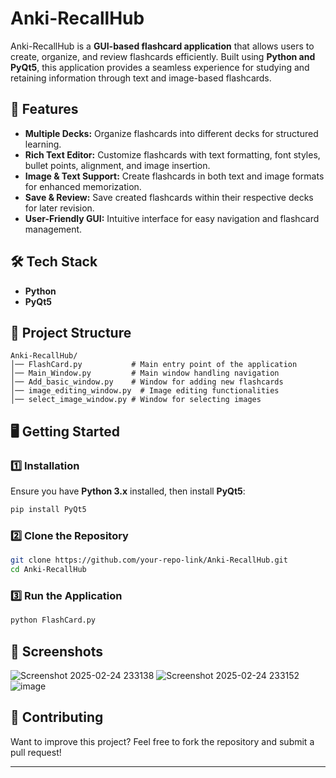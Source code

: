 # Anki-RecallHub

Anki-RecallHub is a **GUI-based flashcard application** that allows users to create, organize, and review flashcards efficiently. Built using **Python and PyQt5**, this application provides a seamless experience for studying and retaining information through text and image-based flashcards.

## 🚀 Features

- **Multiple Decks:** Organize flashcards into different decks for structured learning.
- **Rich Text Editor:** Customize flashcards with text formatting, font styles, bullet points, alignment, and image insertion.
- **Image & Text Support:** Create flashcards in both text and image formats for enhanced memorization.
- **Save & Review:** Save created flashcards within their respective decks for later revision.
- **User-Friendly GUI:** Intuitive interface for easy navigation and flashcard management.

## 🛠️ Tech Stack

- **Python**
- **PyQt5**

## 📂 Project Structure

```
Anki-RecallHub/
│── FlashCard.py           # Main entry point of the application
│── Main_Window.py         # Main window handling navigation
│── Add_basic_window.py    # Window for adding new flashcards
│── image_editing_window.py  # Image editing functionalities
│── select_image_window.py # Window for selecting images
```

## 🖥️ Getting Started

### 1️⃣ Installation

Ensure you have **Python 3.x** installed, then install **PyQt5**:

```sh
pip install PyQt5
```

### 2️⃣ Clone the Repository

```sh
git clone https://github.com/your-repo-link/Anki-RecallHub.git
cd Anki-RecallHub
```

### 3️⃣ Run the Application

```sh
python FlashCard.py
```

## 📸 Screenshots

![Screenshot 2025-02-24 233138](https://github.com/user-attachments/assets/61f670fe-e37a-4e00-bf42-3b37ac73efce)
![Screenshot 2025-02-24 233152](https://github.com/user-attachments/assets/99275d54-c991-4319-9b17-0f6e886eb9ff)
![image](https://github.com/user-attachments/assets/3c541e3b-5413-47f8-aba4-a8e0ff672b9a)


## 🤝 Contributing

Want to improve this project? Feel free to fork the repository and submit a pull request!

---


